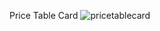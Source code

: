 Price Table Card
![pricetablecard](https://user-images.githubusercontent.com/67799202/178104654-dcf2518a-6ee4-482e-8677-01ca4a244b40.png)
